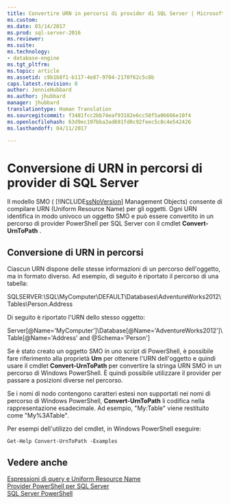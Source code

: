 ```yaml
---
title: Convertire URN in percorsi di provider di SQL Server | Microsoft Docs
ms.custom: 
ms.date: 03/14/2017
ms.prod: sql-server-2016
ms.reviewer: 
ms.suite: 
ms.technology:
- database-engine
ms.tgt_pltfrm: 
ms.topic: article
ms.assetid: c9b1b8f1-b117-4e87-9704-2170f62c5c8b
caps.latest.revision: 8
author: JennieHubbard
ms.author: jhubbard
manager: jhubbard
translationtype: Human Translation
ms.sourcegitcommit: f3481fcc2bb74eaf93182e6cc58f5a06666e10f4
ms.openlocfilehash: 63d9ec197bba3ad691fd0c92feec5c8c4e542426
ms.lasthandoff: 04/11/2017

---
```

# <a name="convert-urns-to-sql-server-provider-paths"></a>Conversione di URN in percorsi di provider di SQL Server
  Il modello SMO ( [!INCLUDE[ssNoVersion](../../includes/ssnoversion-md.md)] Management Objects) consente di compilare URN (Uniform Resource Name) per gli oggetti. Ogni URN identifica in modo univoco un oggetto SMO e può essere convertito in un percorso di provider PowerShell per SQL Server con il cmdlet **Convert-UrnToPath** .  
  
## <a name="converting-urns-to-paths"></a>Conversione di URN in percorsi  
 Ciascun URN dispone delle stesse informazioni di un percorso dell'oggetto, ma in formato diverso. Ad esempio, di seguito è riportato il percorso di una tabella:  
  
 SQLSERVER:\SQL\MyComputer\DEFAULT\Databases\AdventureWorks2012\Tables\Person.Address  
  
 Di seguito è riportato l'URN dello stesso oggetto:  
  
 Server[@Name='MyComputer']\Database[@Name='AdventureWorks2012']\Table[@Name='Address' and @Schema='Person']  
  
 Se è stato creato un oggetto SMO in uno script di PowerShell, è possibile fare riferimento alla proprietà **Urn** per ottenere l'URN dell'oggetto e quindi usare il cmdlet **Convert-UrnToPath** per convertire la stringa URN SMO in un percorso di Windows PowerShell. È quindi possibile utilizzare il provider per passare a posizioni diverse nel percorso.  
  
 Se i nomi di nodo contengono caratteri estesi non supportati nei nomi di percorso di Windows PowerShell, **Convert-UrnToPath** li codifica nella rappresentazione esadecimale. Ad esempio, "My:Table" viene restituito come "My%3ATable".  
  
 Per esempi dell'utilizzo del cmdlet, in Windows PowerShell eseguire:  
  
```  
Get-Help Convert-UrnToPath -Examples  
```  
  
## <a name="see-also"></a>Vedere anche  
 [Espressioni di query e Uniform Resource Name](../../powershell/query-expressions-and-uniform-resource-names.md)   
 [Provider PowerShell per SQL Server](../../relational-databases/scripting/sql-server-powershell-provider.md)   
 [SQL Server PowerShell](../../relational-databases/scripting/sql-server-powershell.md)  
  
  
